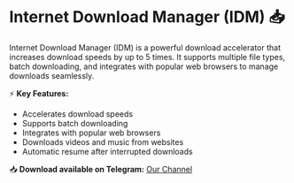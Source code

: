 # Internet Download Manager (IDM) 📥  

Internet Download Manager (IDM) is a powerful download accelerator that increases download speeds by up to 5 times. It supports multiple file types, batch downloading, and integrates with popular web browsers to manage downloads seamlessly.  

⚡ **Key Features:**  
- Accelerates download speeds  
- Supports batch downloading  
- Integrates with popular web browsers  
- Downloads videos and music from websites  
- Automatic resume after interrupted downloads  

📥 **Download available on Telegram:** [Our Channel](https://t.me/internetdownloadmanager_IDM)  
